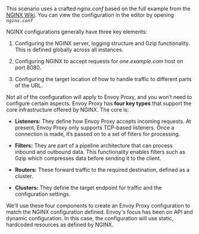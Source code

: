 This scenario uses a crafted *nginx.conf* based on the full example from the [NGINX Wiki](https://www.nginx.com/resources/wiki/start/topics/examples/fullexample2/). You can view the configuration in the editor by opening _`nginx.conf`_

NGINX configurations generally have three key elements:

1) Configuring the NGINX server, logging structure and Gzip functionality. This is defined globally across all instances.

2) Configuring NGINX to accept requests for _one.example.com_ host on port 8080.

3) Configuring the target location of how to handle traffic to different parts of the URL.

Not all of the configuration will apply to Envoy Proxy, and you won’t need to configure certain aspects.
Envoy Proxy has **four key types** that support the core infrastructure offered by NGINX. The core is:

* **Listeners:** They define how Envoy Proxy accepts incoming requests. At present, Envoy Proxy only supports TCP-based listeners. Once a connection is made, it’s passed on to a set of filters for processing.

* **Filters:** They are part of a pipeline architecture that can process inbound and outbound data. This functionality enables filters such as Gzip which compresses data before sending it to the client.

* **Routers:** These forward traffic to the required destination, defined as a cluster.

* **Clusters:** They define the target endpoint for traffic and the configuration settings.

We'll use these four components to create an Envoy Proxy configuration to match the NGINX configuration defined. Envoy's focus has been on API and dynamic configuration. In this case, the configuration will use static, hardcoded resources as defined by NGINX.